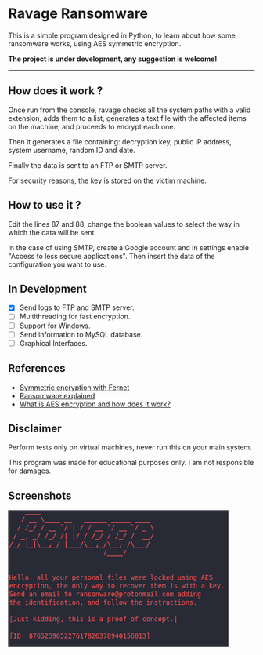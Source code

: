# Ravage Ransomware 

This is a simple program designed in Python,
to learn about how some ransomware works, using AES symmetric encryption.

**The project is under development, any suggestion is welcome!**

-------------

## How does it work ?
Once run from the console, ravage checks all the system paths with a valid extension, adds them to a list, generates a text file with the affected items on the machine, and proceeds to encrypt each one.

Then it generates a file containing: decryption key, public IP address, system username, random ID and date.

Finally the data is sent to an FTP or SMTP server.

For security reasons, the key is stored on the victim machine.

## How to use it ?
Edit the lines 87 and 88, change the boolean values to select the way in which the data will be sent.

In the case of using SMTP, create a Google account and in settings enable "Access to less secure applications". Then insert the data of the configuration you want to use.

## In Development
- [x] Send logs to FTP and SMTP server.
- [ ] Multithreading for fast encryption.
- [ ] Support for Windows.
- [ ] Send information to MySQL database.
- [ ] Graphical Interfaces.

## References
 * [Symmetric encryption with Fernet](https://www.pythoninformer.com/python-libraries/cryptography/fernet/)
 * [Ransomware explained](https://www.csoonline.com/article/3236183/what-is-ransomware-how-it-works-and-how-to-remove-it.html)
 * [What is AES encryption and how does it work?](https://www.comparitech.com/blog/information-security/what-is-aes-encryption/)
 
## Disclaimer
Perform tests only on virtual machines, never run this on your main system.

This program was made for educational purposes only. I am not responsible for damages.
 
 ## Screenshots
 ![Screenshot](/Screenshots/ravage.png)
 
 
